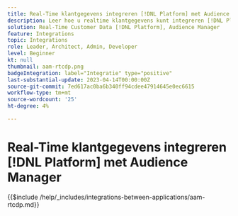 ```yaml
---
title: Real-Time klantgegevens integreren [!DNL Platform] met Audience Manager
description: Leer hoe u realtime klantgegevens kunt integreren [!DNL Platform] met Audience Manager.
solution: Real-Time Customer Data [!DNL Platform], Audience Manager
feature: Integrations
topic: Integrations
role: Leader, Architect, Admin, Developer
level: Beginner
kt: null
thumbnail: aam-rtcdp.png
badgeIntegration: label="Integratie" type="positive"
last-substantial-update: 2023-04-14T00:00:00Z
source-git-commit: 7ed617ac0ba6b340ff94cdee47914645e0ec6615
workflow-type: tm+mt
source-wordcount: '25'
ht-degree: 4%

---
```



# Real-Time klantgegevens integreren [!DNL Platform] met Audience Manager

{{$include /help/_includes/integrations-between-applications/aam-rtcdp.md}}
